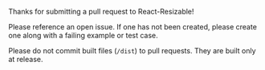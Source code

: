 Thanks for submitting a pull request to React-Resizable!

Please reference an open issue. If one has not been created, please create one along with a failing example or test case.

Please do not commit built files (`/dist`) to pull requests. They are built only at release.
